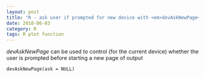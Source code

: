 ```yaml
---
layout: post
title: "R - ask user if prompted for new device with <em>devAskNewPage</em>"
date: 2018-06-03
category: R
tags: R plot function
---
```




<em>devAskNewPage</em> can be used to control (for the current device) whether the user is prompted before starting a new page of output

```
devAskNewPage(ask = NULL)
```


